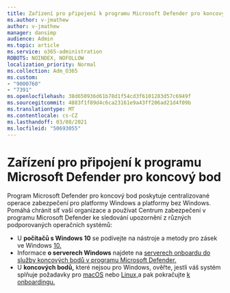 ```yaml
---
title: Zařízení pro připojení k programu Microsoft Defender pro koncový bod
ms.author: v-jmathew
author: v-jmathew
manager: dansimp
audience: Admin
ms.topic: article
ms.service: o365-administration
ROBOTS: NOINDEX, NOFOLLOW
localization_priority: Normal
ms.collection: Adm_O365
ms.custom:
- "9000760"
- "7391"
ms.openlocfilehash: 38d650936d61b78d1f54cd3f6101283d57c6949f
ms.sourcegitcommit: 4883f1f89d4c6ca23161e9a43ff206ad21d4f09b
ms.translationtype: MT
ms.contentlocale: cs-CZ
ms.lasthandoff: 03/08/2021
ms.locfileid: "50693055"
---
```

# <a name="onboard-devices-to-microsoft-defender-for-endpoint"></a>Zařízení pro připojení k programu Microsoft Defender pro koncový bod

Program Microsoft Defender pro koncový bod poskytuje centralizované operace zabezpečení pro platformy Windows a platformy bez Windows. Pomáhá chránit síť vaší organizace a používat Centrum zabezpečení v programu Microsoft Defender ke sledování upozornění z různých podporovaných operačních systémů:

- U **počítačů s Windows 10** se podívejte na nástroje a metody pro zásek ve Windows [10.](https://go.microsoft.com/fwlink/?linkid=2143460)
- Informace **o serverech Windows** najdete na [serverech onboardu do služby koncových bodů v programu Microsoft Defender.](https://go.microsoft.com/fwlink/?linkid=2143627)
- U **koncových bodů,** které nejsou pro Windows, ověřte, jestli váš systém splňuje požadavky pro [macOS](https://go.microsoft.com/fwlink/?linkid=2143461) nebo [Linux,](https://go.microsoft.com/fwlink/?linkid=2143462)a pak pokračujte [k onboardingu.](https://go.microsoft.com/fwlink/?linkid=2143628)
